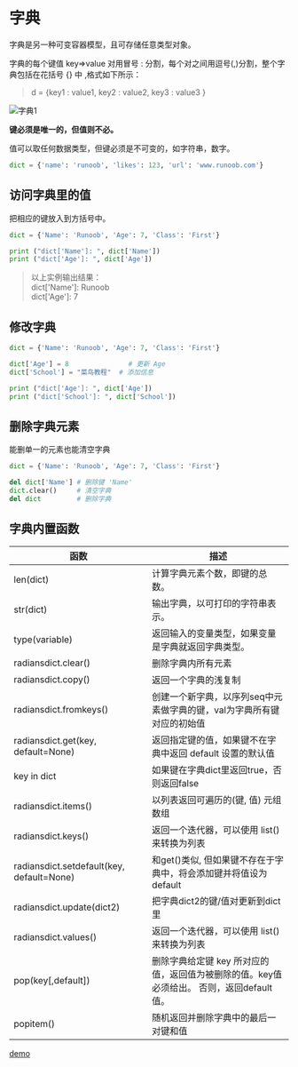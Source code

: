 # 字典

字典是另一种可变容器模型，且可存储任意类型对象。

字典的每个键值 key=>value 对用冒号 : 分割，每个对之间用逗号(,)分割，整个字典包括在花括号 {} 中 ,格式如下所示：

> d = {key1 : value1, key2 : value2, key3 : value3 }

![字典1](https://www.runoob.com/wp-content/uploads/2016/04/py-dict-3.png)

**键必须是唯一的，但值则不必。**

值可以取任何数据类型，但键必须是不可变的，如字符串，数字。

```python
dict = {'name': 'runoob', 'likes': 123, 'url': 'www.runoob.com'}
```

## 访问字典里的值

把相应的键放入到方括号中。

```python
dict = {'Name': 'Runoob', 'Age': 7, 'Class': 'First'}

print ("dict['Name']: ", dict['Name'])
print ("dict['Age']: ", dict['Age'])
```

> 以上实例输出结果：
</br>dict['Name']:  Runoob
</br>dict['Age']:  7

## 修改字典

```python
dict = {'Name': 'Runoob', 'Age': 7, 'Class': 'First'}

dict['Age'] = 8               # 更新 Age
dict['School'] = "菜鸟教程"  # 添加信息

print ("dict['Age']: ", dict['Age'])
print ("dict['School']: ", dict['School'])
```

## 删除字典元素

能删单一的元素也能清空字典

```python
dict = {'Name': 'Runoob', 'Age': 7, 'Class': 'First'}

del dict['Name'] # 删除键 'Name'
dict.clear()     # 清空字典
del dict         # 删除字典
```

## 字典内置函数

函数 | 描述
--- | ---
len(dict) | 计算字典元素个数，即键的总数。
str(dict) | 输出字典，以可打印的字符串表示。
type(variable) | 返回输入的变量类型，如果变量是字典就返回字典类型。
radiansdict.clear() | 删除字典内所有元素
radiansdict.copy() | 返回一个字典的浅复制
radiansdict.fromkeys() | 创建一个新字典，以序列seq中元素做字典的键，val为字典所有键对应的初始值
radiansdict.get(key, default=None) | 返回指定键的值，如果键不在字典中返回 default 设置的默认值
key in dict | 如果键在字典dict里返回true，否则返回false
radiansdict.items() | 以列表返回可遍历的(键, 值) 元组数组
radiansdict.keys() | 返回一个迭代器，可以使用 list() 来转换为列表
radiansdict.setdefault(key, default=None) | 和get()类似, 但如果键不存在于字典中，将会添加键并将值设为default
radiansdict.update(dict2) | 把字典dict2的键/值对更新到dict里
radiansdict.values() | 返回一个迭代器，可以使用 list() 来转换为列表
pop(key[,default]) | 删除字典给定键 key 所对应的值，返回值为被删除的值。key值必须给出。 否则，返回default值。
popitem() | 随机返回并删除字典中的最后一对键和值

[demo](05-字典.py)
